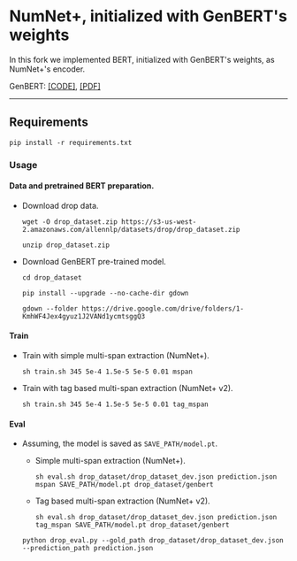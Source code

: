 # NumNet+, initialized with GenBERT's weights

In this fork we implemented BERT, initialized with GenBERT's weights, as NumNet+'s encoder.

GenBERT: [[CODE]](https://github.com/ag1988/injecting_numeracy), [[PDF]](https://arxiv.org/pdf/2004.04487.pdf)

---

## Requirements

`pip install -r requirements.txt`

### Usage
#### Data and pretrained BERT preparation.
- Download drop data.
  
  `wget -O drop_dataset.zip https://s3-us-west-2.amazonaws.com/allennlp/datasets/drop/drop_dataset.zip`
  
  `unzip drop_dataset.zip`

- Download GenBERT pre-trained model.
 
  `cd drop_dataset`
  
  `pip install --upgrade --no-cache-dir gdown`
  
  `gdown --folder https://drive.google.com/drive/folders/1-KmhWF4Jex4gyuz1J2VANd1ycmtsggQ3`
  
  
#### Train 

- Train with simple multi-span extraction (NumNet+).

    `sh train.sh 345 5e-4 1.5e-5 5e-5 0.01 mspan`
    
- Train with tag based multi-span extraction (NumNet+ v2).
    
    `sh train.sh 345 5e-4 1.5e-5 5e-5 0.01 tag_mspan`

#### Eval
- Assuming, the model is saved as `SAVE_PATH/model.pt`.
    
    - Simple multi-span extraction (NumNet+).
    
        `sh eval.sh drop_dataset/drop_dataset_dev.json prediction.json mspan SAVE_PATH/model.pt drop_dataset/genbert`
    
    - Tag based multi-span extraction (NumNet+ v2).
    
        `sh eval.sh drop_dataset/drop_dataset_dev.json prediction.json tag_mspan SAVE_PATH/model.pt drop_dataset/genbert` 
    
    
    `python drop_eval.py --gold_path drop_dataset/drop_dataset_dev.json --prediction_path prediction.json`
